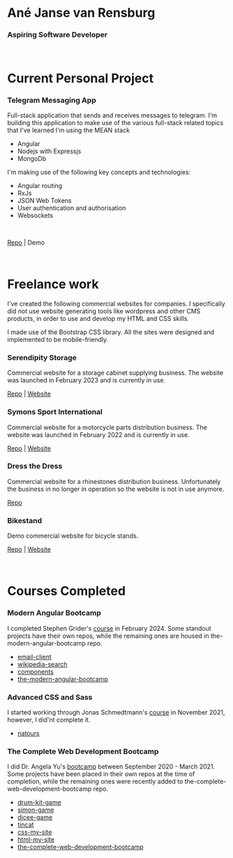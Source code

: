 # Ané Janse van Rensburg
### Aspiring Software Developer
<br>

# Current Personal Project

### Telegram Messaging App
Full-stack application that sends and receives messages to telegram.
I'm building this application to make use of the various full-stack related topics that I've learned
I'm using the MEAN stack
* Angular
* Nodejs with Expressjs
* MongoDb

I'm making use of the following key concepts and technologies:
* Angular routing
* RxJs
* JSON Web Tokens
* User authentication and authorisation
* Websockets

<br>

[Repo](https://github.com/AnevRensburg/telegram-app) | Demo

<br>

# Freelance work

I've created the following commercial websites for companies.
I specifically did not use website generating tools like wordpress and other CMS products, in order to use and develop my HTML and CSS skills.

I made use of the Bootstrap CSS library.
All the sites were designed and implemented to be mobile-friendly.

### Serendipity Storage
Commercial website for a storage cabinet supplying business. The website was launched in February 2023 and is currently in use.
<br>

[Repo](https://github.com/AnevRensburg/serendipity-storage) | [Website](https://serendipitystorage.co.za/)

### Symons Sport International
Commercial website for a motorcycle parts distribution business. The website was launched in February 2022 and is currently in use.
<br>

[Repo](https://github.com/AnevRensburg/symons-sport)  |  [Website](https://www.symons-sport.co.za/)

### Dress the Dress
  Commercial website for a rhinestones distribution business. Unfortunately the business in no longer in operation so the website is not in use anymore.
  <br>

  [Repo](https://github.com/AnevRensburg/dress-the-dress) 

### Bikestand 
Demo commercial website for bicycle stands.
<br>

[Repo](https://github.com/AnevRensburg/bike-stand) | [Website](https://anevrensburg.github.io/bike-stand/)

<br>

# Courses Completed

### Modern Angular Bootcamp
I completed Stephen Grider's [course](https://www.udemy.com/course/the-modern-angular-bootcamp) in February 2024. Some standout projects have their own repos, while the remaining ones are housed in the-modern-angular-bootcamp repo.
* [email-client](https://github.com/AnevRensburg/email-client)
* [wikipedia-search](https://github.com/AnevRensburg/wikipedia-search)
* [components](https://github.com/AnevRensburg/components)
* [the-modern-angular-bootcamp](https://github.com/AnevRensburg/the-modern-angular-bootcamp)

### Advanced CSS and Sass
I started working through Jonas Schmedtmann's [course](https://www.udemy.com/course/advanced-css-and-sass/) in November 2021, however, I did'nt complete it. 
* [natours](https://github.com/AnevRensburg/natours)

### The Complete Web Development Bootcamp
I did Dr. Angela Yu's [bootcamp](https://www.udemy.com/course/the-complete-web-development-bootcamp/) between September 2020 - March 2021. Some projects have been placed in their own repos at the time of completion, while the remaining ones were recently added to the-complete-web-development-bootcamp repo.
* [drum-kit-game](https://github.com/AnevRensburg/drum-kit-game)
* [simon-game](https://github.com/AnevRensburg/simon-game)
* [dicee-game](https://github.com/AnevRensburg/dicee-game)
* [tincat](https://github.com/AnevRensburg/tincat)
* [css-my-site](https://github.com/AnevRensburg/css-my-site)  
* [html-my-site](https://github.com/AnevRensburg/html-my-site)
* [the-complete-web-development-bootcamp](https://github.com/AnevRensburg/the-complete-web-development-bootcamp)

